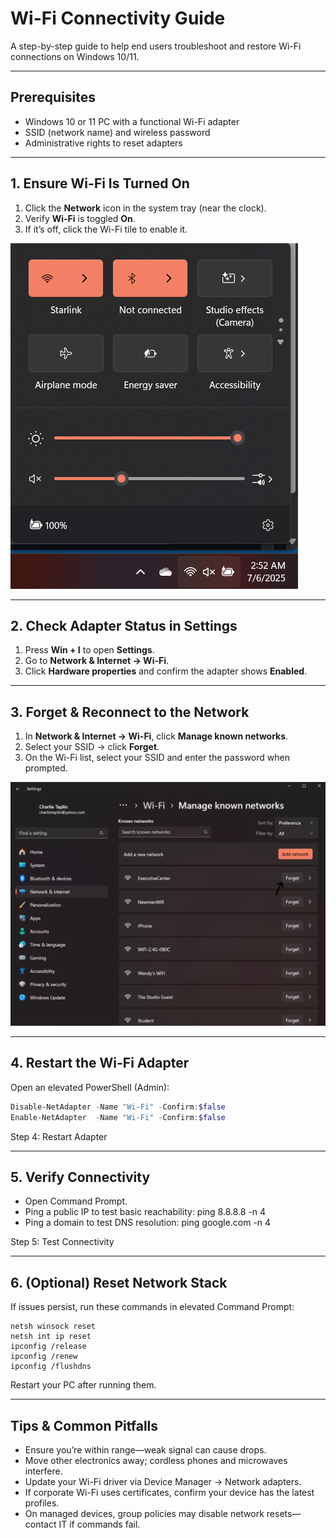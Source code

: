 # Wi-Fi Connectivity Guide

A step-by-step guide to help end users troubleshoot and restore Wi-Fi connections on Windows 10/11.

---

## Prerequisites

- Windows 10 or 11 PC with a functional Wi-Fi adapter  
- SSID (network name) and wireless password  
- Administrative rights to reset adapters  

---

## 1. Ensure Wi-Fi Is Turned On

1. Click the **Network** icon in the system tray (near the clock).  
2. Verify **Wi-Fi** is toggled **On**.  
3. If it’s off, click the Wi-Fi tile to enable it.  

![Step 1: Enable Wi-Fi](../assets/screenshots/wifi-connectivity-step1.png)

---

## 2. Check Adapter Status in Settings

1. Press **Win + I** to open **Settings**.  
2. Go to **Network & Internet → Wi-Fi**.  
3. Click **Hardware properties** and confirm the adapter shows **Enabled**.  


---

## 3. Forget & Reconnect to the Network

1. In **Network & Internet → Wi-Fi**, click **Manage known networks**.  
2. Select your SSID → click **Forget**.  
3. On the Wi-Fi list, select your SSID and enter the password when prompted.  

![Step 3: Forget and Reconnect](../assets/screenshots/wifi-connectivity-step3.png)

---

## 4. Restart the Wi-Fi Adapter

Open an elevated PowerShell (Admin):

```powershell
Disable-NetAdapter -Name "Wi-Fi" -Confirm:$false
Enable-NetAdapter  -Name "Wi-Fi" -Confirm:$false
```

Step 4: Restart Adapter

---

## 5. Verify Connectivity
- Open Command Prompt.
- Ping a public IP to test basic reachability:
ping 8.8.8.8 -n 4
- Ping a domain to test DNS resolution:
ping google.com -n 4


Step 5: Test Connectivity

---

## 6. (Optional) Reset Network Stack
If issues persist, run these commands in elevated Command Prompt:
```
netsh winsock reset
netsh int ip reset
ipconfig /release
ipconfig /renew
ipconfig /flushdns
```

Restart your PC after running them.

---

## Tips & Common Pitfalls
- Ensure you’re within range—weak signal can cause drops.
- Move other electronics away; cordless phones and microwaves interfere.
- Update your Wi-Fi driver via Device Manager → Network adapters.
- If corporate Wi-Fi uses certificates, confirm your device has the latest profiles.
- On managed devices, group policies may disable network resets—contact IT if commands fail.

